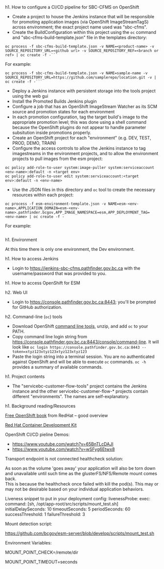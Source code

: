 h1. How to configure a CI/CD pipeline for SBC-CFMS on OpenShift

- Create a project to house the Jenkins instance that will be responsible for promoting application images (via OpenShift ImageStreamTagS) across environment; the exact project name used was "sbc-cfms".
- Create the BuildConfiguration within this project using the ```oc``` command and "sbc-cfms-build-template.json" file in the templates directory:

```
oc process -f sbc-cfms-build-template.json -v NAME=<product-name> -v SOURCE_REPOSITORY_URL=<github url> -v SOURCE_REPOSITORY_REF=<branch or ref> | oc create -f -```
```

For example:

```
oc process -f sbc-cfms-build-template.json -v NAME=sample-name -v SOURCE_REPOSITORY_URL=https://github.com/samplerepo/location.git -v | oc create -f -```
```

- Deploy a Jenkins instance with persistent storage into the tools project using the web gui
- Install the Promoted Builds Jenkins plugin
- Configure a job that has an OpenShift ImageStream Watcher as its SCM source and promotion states for each environment
- In each promotion configuration, tag the target build's image to the appropriate promotion level; this was done using a shell command because the OpenShift plugins do not appear to handle parameter subsitution inside promotions properly.
- Create an OpenShift project for each "environment" (e.g. DEV, TEST, PROD, DEMO, TRAIN)
- Configure the access controls to allow the Jenkins instance to tag imagestreams in the environment projects, and to allow the environment projects to pull images from the esm project:
 
```
oc policy add-role-to-user system:image-puller system:serviceaccount <env-name>:default -n <target env>
oc policy add-role-to-user edit system:serviceaccount:<target env>:default -n <env-name>
```
 
- Use the JSON files in this directory  and `oc` tool to create the necessary resources within each project:

```
oc process -f esm-environment-template.json -v NAME=esm-<env-name>,APPLICATION_DOMAIN=esm-<env-name>.pathfinder.bcgov,APP_IMAGE_NAMESPACE=esm,APP_DEPLOYMENT_TAG=<env-name> | oc create -f -
```

For example:

```
```

h1. Environment

At this time there is only one environment, the Dev environment.


h1. How to access Jenkins

- Login to https://jenkins-sbc-cfms.pathfinder.gov.bc.ca with the username/password that was provided to you.

h1. How to access OpenShift for ESM

h2. Web UI
- Login to https://console.pathfinder.gov.bc.ca:8443; you'll be prompted for GitHub authorization.

h2. Command-line (```oc```) tools
- Download OpenShift [command line tools](https://github.com/openshift/origin/releases/download/v1.2.1/openshift-origin-client-tools-v1.2.1-5e723f6-mac.zip), unzip, and add ```oc``` to your PATH.  
- Copy command line login string from https://console.pathfinder.gov.bc.ca:8443/console/command-line.  It will look like ```oc login https://console.pathfinder.gov.bc.ca:8443 --token=xtyz123xtyz123xtyz123xtyz123```
- Paste the login string into a terminal session.  You are no authenticated against OpenShift and will be able to execute ```oc``` commands. ```oc -h``` provides a summary of available commands.

h1. Project contents

- The "servicebc-customer-flow-tools" project contains the Jenkins instance and the other servicebc-customer-flow-* projects contain different "environments".  The names are self-explanatory.

h1. Background reading/Resources

[Free OpenShift book](https://www.openshift.com/promotions/for-developers.html) from RedHat – good overview

[Red Hat Container Development Kit](http://developers.redhat.com/products/cdk/overview/)

OpenShift CI/CD pieline Demos:

- https://www.youtube.com/watch?v=65BnTLcDAJI
- https://www.youtube.com/watch?v=wSFyg6Etwx8


Transport endpoint is not connected healthcheck solution:

As soon as the volume 'goes away' your application will also be torn down 
and unavailable until such time as the glusterFS/NFS/Remote mount comes back.  
This is because the healthcheck once failed with kill the pod(s).  This may or 
may not be desirable based on your individual application behaviors.

Liveness snippet to put in your deployment config:
    livenessProbe:
    exec:
      command: [sh, /opt/app-root/src/scripts/mount_test.sh]
    initialDelaySeconds: 10
    timeoutSeconds: 5
    periodSeconds: 60
    successThreshold: 1
    failureThreshold: 3


Mount detection script:

https://github.com/bcgov/esm-server/blob/develop/scripts/mount_test.sh



Environment Variables:

MOUNT_POINT_CHECK=/remote/dir

MOUNT_POINT_TIMEOUT=seconds
  

   
